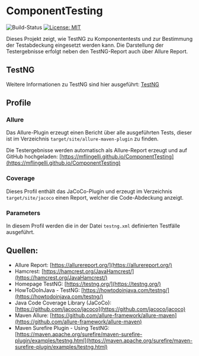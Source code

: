 # ComponentTesting
![Build-Status](https://github.com/mflingelli/ComponentTesting/actions/workflows/maven.yml/badge.svg)
[![License: MIT](https://img.shields.io/badge/License-MIT-blue.svg)](https://opensource.org/licenses/MIT)

Dieses Projekt zeigt, wie TestNG zu Komponententests und zur Bestimmung der Testabdeckung eingesetzt werden kann. 
Die Darstellung der Testergebnisse erfolgt neben den TestNG-Report auch über Allure Report.

## TestNG

Weitere Informationen zu TestNG sind hier ausgeführt: [TestNG](doc/TestNG.md)

## Profile

### Allure

Das Allure-Plugin erzeugt einen Bericht über alle ausgeführten Tests, dieser ist im Verzeichnis
```target/site/allure-maven-plugin``` zu finden.

Die Testergebnisse werden automatisch als Allure-Report erzeugt und auf GitHub hochgeladen:
[https://mflingelli.github.io/ComponentTesting](https://mflingelli.github.io/ComponentTesting)

### Coverage

Dieses Profil enthält das JaCoCo-Plugin und erzeugt im Verzeichnis ```target/site/jacoco``` einen Report, 
welcher die Code-Abdeckung anzeigt.

### Parameters

In diesem Profil werden die in der Datei ```testng.xml``` definierten Testfälle ausgeführt.

## Quellen:

* Allure Report: [https://allurereport.org/](https://allurereport.org/)
* Hamcrest: [https://hamcrest.org/JavaHamcrest/](https://hamcrest.org/JavaHamcrest/)
* Homepage TestNG: [https://testng.org/](https://testng.org/)
* HowToDoInJava - TestNG: [https://howtodoinjava.com/testng/](https://howtodoinjava.com/testng/)
* Java Code Coverage Library (JaCoCo): [https://github.com/jacoco/jacoco](https://github.com/jacoco/jacoco)
* Maven Allure: [https://github.com/allure-framework/allure-maven](https://github.com/allure-framework/allure-maven)
* Maven Surefire Plugin - Using TestNG: [https://maven.apache.org/surefire/maven-surefire-plugin/examples/testng.html](https://maven.apache.org/surefire/maven-surefire-plugin/examples/testng.html)
